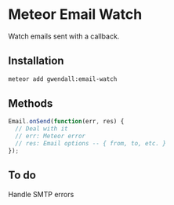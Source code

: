 Meteor Email Watch
===================

Watch emails sent with a callback.

Installation
------------

``` sh
meteor add gwendall:email-watch
```

Methods
-------


``` javascript
Email.onSend(function(err, res) {
  // Deal with it
  // err: Meteor error
  // res: Email options -- { from, to, etc. }
});
```

To do
-----

Handle SMTP errors
